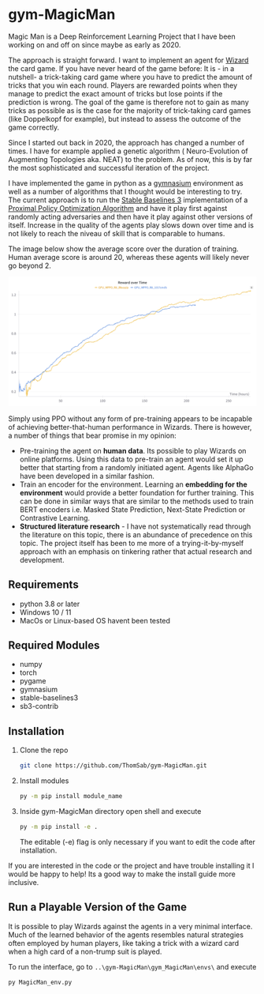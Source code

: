 # gym-MagicMan

Magic Man is a Deep Reinforcement Learning Project that I have been working on and off on since maybe as early as 2020. 

The approach is straight forward. I want to implement an agent for [Wizard](https://en.wikipedia.org/wiki/Wizard_(card_game)) the card game. If you have never heard of the game before: It is - in a nutshell- a trick-taking card game where you have to predict the amount of tricks that you win each round. Players are rewarded points when they manage to predict the exact amount of tricks but lose points if the prediction is wrong. The goal of the game is therefore not to gain as many tricks as possible as is the case for the majority of trick-taking card games (like Doppelkopf for example), but instead to assess the outcome of the game correctly.

Since I started out back in 2020, the approach has changed a number of times. I have for example applied a genetic algorithm ( Neuro-Evolution of Augmenting Topologies aka. NEAT) to the problem. As of now, this is by far the most sophisticated and successful iteration of the project.

I have implemented the game in python as a [gymnasium](https://gymnasium.farama.org/) environment as well as a number of algorithms that I thought would be interesting to try. The current approach is to run the [Stable Baselines 3](https://stable-baselines3.readthedocs.io/en/master/modules/ppo.html) implementation of a [Proximal Policy Optimization Algorithm](https://arxiv.org/abs/1707.06347) and have it play first against randomly acting adversaries and then have it play against other versions of itself. Increase in the quality of the agents play slows down over time and is not likely to reach the niveau of skill that is comparable to humans.

The image below show the average score over the duration of training. Human average score is around 20, whereas these agents will likely never go beyond 2.

<div>
<img src="score curves.png" alt="training progress" width="1000"/>
</div>

Simply using PPO without any form of pre-training appears to be incapable of achieving better-that-human performance in Wizards.
There is however, a number of things that bear promise in my opinion:
 - Pre-training the agent on **human data**. Its possible to play Wizards on online platforms. Using this data to pre-train an agent would set it up better that starting from a randomly initiated agent. Agents like AlphaGo have been developed in a similar fashion.
 - Train an encoder for the environment. Learning an **embedding for the environment** would provide a better foundation for further training. This can be done in similar ways that are similar to the methods used to train BERT encoders i.e. Masked State Prediction, Next-State Prediction or Contrastive Learning.
 - **Structured literature research** - I have not systematically read through the literature on this topic, there is an abundance of precedence on this topic. The project itself has been to me more of a trying-it-by-myself approach with an emphasis on tinkering rather that actual research and development.


## Requirements

- python 3.8 or later
- Windows 10 / 11
- MacOs or Linux-based OS havent been tested

## Required Modules
- numpy
- torch
- pygame
- gymnasium
- stable-baselines3
- sb3-contrib

## Installation

1. Clone the repo
   ```sh
   git clone https://github.com/ThomSab/gym-MagicMan.git
   ```
2. Install modules
   ```sh
   py -m pip install module_name
   ```
3. Inside gym-MagicMan directory open shell and execute
   ```sh
   py -m pip install -e . 
   ```

   The editable (-e) flag is only necessary if you want to edit the code after installation.

If you are interested in the code or the project and have trouble installing it I would be happy to help!  Its a good way to make the install guide more inclusive.
 
## Run a Playable Version of the Game
It is possible to play Wizards against the agents in a very minimal interface. Much of the learned behavior of the agents resembles natural strategies often employed by human players, like taking a trick with a wizard card when a high card of a non-trump suit is played.

To run the interface, go to ```..\gym-MagicMan\gym_MagicMan\envs\``` and execute 

```sh
py MagicMan_env.py
```


 

